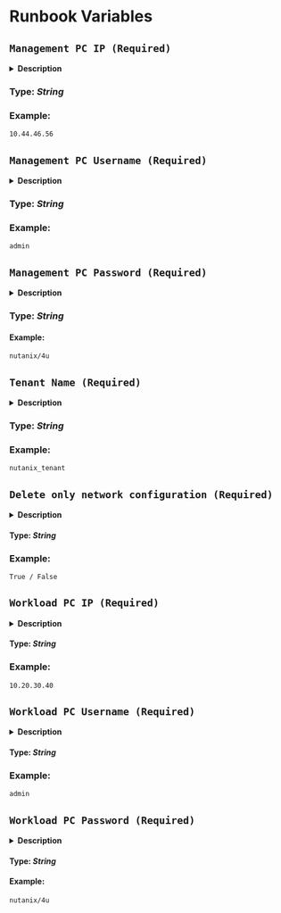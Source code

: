 # Runbook Variables

## **`Management PC IP (Required)`**

  <details>
  <summary><b>Description</b></summary>
  This variable should be provided as input to specify the IP address or hostname of the Nutanix Prism Central management interface. The Prism Central instance acts as a centralized management interface for multiple Nutanix clusters, allowing administrators to manage and monitor workloads across different clusters from a single interface. This variable is required.
  </details>

  ### **Type:** _String_
  ### **Example:**
  ```
  10.44.46.56
  ```

## **`Management PC Username (Required)`**

  <details>
  <summary><b>Description</b></summary>
  This variable should be provided as input to specify the username used for authentication with the Nutanix Prism Central management interface. The management username is required for performing administrative tasks on the Nutanix cluster through the Prism Central management interface. It allows access to features such as health monitoring, capacity planning, resource management, and user management.

  Nutanix Prism Central is a web-based management interface that allows administrators to manage and monitor multiple Nutanix clusters from a single interface. It provides a unified management experience across multiple Nutanix clusters and enables centralized management of virtualization, storage, and network resources.

  The Nutanix Prism Central management interface provides various features such as health monitoring, capacity planning, resource management, and user management. It also allows administrators to create and manage virtual machines, configure storage policies, and set up data protection policies.

  To access the Prism Central management interface, you need to have valid credentials, which typically include a username and password. Once logged in, you can perform various administrative tasks, such as creating and managing Nutanix clusters, configuring network and storage resources, and monitoring the health and performance of your Nutanix infrastructure.

  </details>

  ### **Type:** _String_

  ### **Example:**
  ```
  admin
  ```

## **`Management PC Password (Required)`**

  <details>
    <summary><b>Description</b></summary>
    This variable should be provided as input to specify the password used for authentication with the Nutanix Prism Central management interface. The management password is required for performing administrative tasks on the Nutanix cluster through the Prism Central management interface. It is used in combination with the management username to authenticate and access features such as health monitoring, capacity planning, resource management, and user management.
  </details>

  ### **Type:** _String_

  #### **Example:**
  ```
  nutanix/4u
  ```

## **`Tenant Name (Required)`**

  <details>
    <summary><b>Description</b></summary>
    This variable may be provided as input to specify the name of the tenant or organization associated with the Nutanix cluster. The tenant name can be used to organize multiple Nutanix clusters by assigning them to specific tenants or organizations. This can be useful for large enterprises or service providers that manage multiple Nutanix clusters for different departments or customers. If not provided, the default tenant name will be used.

  </details>

  ### **Type:** _String_

  ### **Example:**
  ```
  nutanix_tenant
  ```

## **`Delete only network configuration (Required)`**

  <details>
  <summary><b>Description</b></summary>
    If the user provides the input as True, the program should check if the subnets and VPC are not being used in the project. If they are not being used, the program should proceed to delete the subnets and VPC.
  </details>

  #### **Type:** _String_

  ### **Example:**
  ```
  True / False
  ```

## **`Workload PC IP (Required)`**

  <details>
  <summary><b>Description</b></summary>
  This variable should be provided as input to specify the IP address or hostname of the Nutanix Prism Central instance that will be used for workload management. The Prism Central instance acts as a centralized management interface for multiple Nutanix clusters, allowing administrators to manage and monitor workloads across different clusters from a single interface. This variable is required for any operations that involve workload management through Prism Central, such as creating or managing virtual machines, configuring storage policies, and setting up data protection policies.
  </details>

  #### **Type:** _String_

  ### **Example:**
  ```
  10.20.30.40
  ```

  ## **`Workload PC Username (Required)`**

  <details>
    <summary><b>Description</b></summary>
  This variable should be provided as input to specify the username used for authentication with the Nutanix Prism Central instance for workload management. The management username is required for performing administrative tasks related to workload management on the Nutanix clusters through the Prism Central management interface. Once authenticated, administrators can create and manage virtual machines, configure storage policies, and set up data protection policies for their workloads.
   </details>

  #### **Type:** _String_

  ### **Example:**
  ```
  admin
  ```

## **`Workload PC Password (Required)`**

  <details>
  <summary><b>Description</b></summary>
  This variable should be provided as input to specify the password used for authentication with the Nutanix Prism Central instance for workload management. The management password is required for performing administrative tasks related to workload management on the Nutanix clusters through the Prism Central management interface. It is used in combination with the management username to authenticate and access features such as creating and managing virtual machines, configuring storage policies, and setting up data protection policies.
  </details>

  #### **Type:** _String_

  #### **Example:**
  ```
  nutanix/4u
  ```
